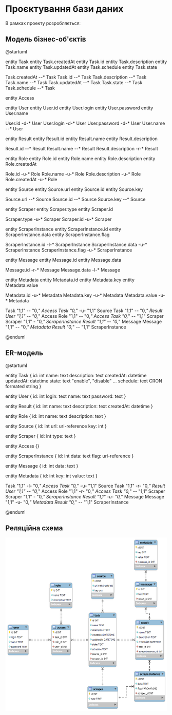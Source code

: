 # Проєктування бази даних

В рамках проекту розробляється: 
## Модель бізнес-об'єктів 

@startuml

entity Task
entity Task.createdAt
entity Task.id
entity Task.description
entity Task.name
entity Task.updatedAt
entity Task.schedule
entity Task.state

Task.createdAt --* Task 
Task.id --* Task 
Task.description --* Task
Task.name --* Task 
Task.updatedAt --* Task 
Task.state --* Task 
Task.schedule --* Task 

entity Access

entity User
entity User.id
entity User.login
entity User.password
entity User.name

User.id -d-* User 
User.login -d-* User
User.password -d-* User 
User.name --* User 

entity Result
entity Result.id
entity Result.name
entity Result.description

Result.id --* Result 
Result.name --* Result 
Result.description -r-* Result

entity Role
entity Role.id
entity Role.name
entity Role.description
entity Role.createdAt

Role.id -u-* Role 
Role.name -u-* Role 
Role.description -u-* Role
Role.createdAt -u-* Role

entity Source
entity Source.url
entity Source.id
entity Source.key

Source.url --* Source
Source.id --* Source
Source.key --* Source

entity Scraper
entity Scraper.type
entity Scraper.id

Scraper.type -u-* Scraper
Scraper.id -u-* Scraper

entity ScraperInstance
entity ScraperInstance.id
entity ScraperInstance.data
entity ScraperInstance.flag

ScraperInstance.id -l-* ScraperInstance
ScraperInstance.data -u-* ScraperInstance
ScraperInstance.flag -u-* ScraperInstance

entity Message
entity Message.id
entity Message.data

Message.id -r-* Message
Message.data -l-* Message

entity Metadata
entity Metadata.id
entity Metadata.key
entity Metadata.value

Metadata.id -u-* Metadata
Metadata.key -u-* Metadata
Metadata.value -u-* Metadata

Task "1,1" -- "0,*" Access 
Task "0,*" -u- "1,1" Source 
Task "1,1" -- "0,*" Result 
User "1,1" -- "0,*" Access 
Role "1,1" -- "0,*" Access
Task "0,*" -- "1,1" Scraper
Scraper "1,1" - "0,*" ScraperInstance
Result "1,1" -- "0,*" Message
Message "1,1" -- "0,*" Metadata
Result "0,*" -- "1,1" ScraperInstance

@enduml

## ER-модель

@startuml 

entity Task {
  id: int
  name: text
  description: text
  createdAt: datetime
  updatedAt: datetime
  state: text "enable", "disable" ...
  schedule: text CRON formated string
  }

entity User {
  id: int
  login: text
  name: text
  password: text
}

entity Result {
  id: int
  name: text
  description: text
  createdAt: datetime
}

entity Role {
  id: int
  name: text
  description: text
}

entity Source {
  id: int
  url: uri-reference
  key: int
}

entity Scraper {
  id: int
  type: text
}

entity Access {}

entity ScraperInstance {
  id: int
  data: text
  flag: uri-reference
}

entity Message {
  id: int
  data: text
}

entity Metadata {
  id: int
  key: int
  value: text
}

Task "1,1" -l- "0,*" Access 
Task "0,*" -u- "1,1" Source 
Task "1,1" -r- "0,*" Result 
User "1,1" -- "0,*" Access 
Role "1,1" -r- "0,*" Access
Task "0,*" -- "1,1" Scraper
Scraper "1,1" - "0,*" ScraperInstance
Result "1,1" -u- "0,*" Message
Message "1,1" -u- "0,*" Metadata
Result "0,*" -- "1,1" ScraperInstance

@enduml

## Реляційна схема

<p align="center">
  <img src="./pictures/relscheme.png" width="744" title="ER-diagram">
</p>